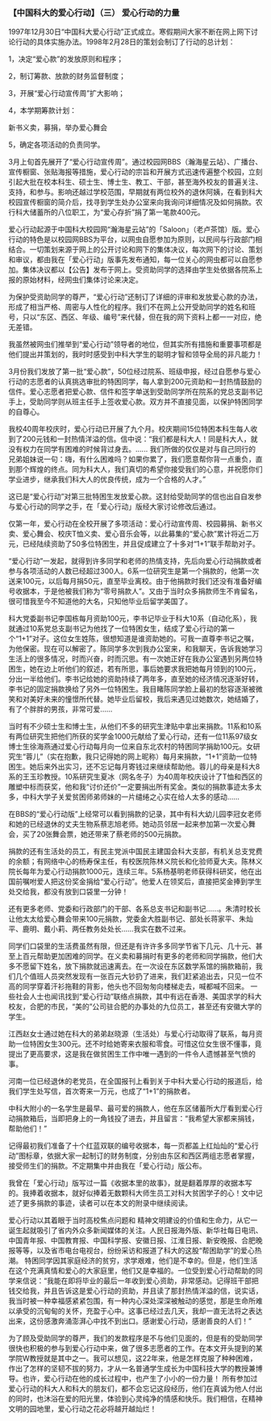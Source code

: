 ### 【中国科大的爱心行动】（三） 爱心行动的力量

1997年12月30日“中国科大爱心行动”正式成立。寒假期间大家不断在网上网下讨论行动的具体实施办法。1998年2月28日的策划会制订了行动的总计划：

1，决定“爱心款”的发放原则和程序；

2，制订筹款、放款的财务监督制度；

3，开展“爱心行动宣传周”扩大影响；

4，本学期筹款计划：

新书义卖，募捐，举办爱心舞会

5，确定各项活动的负责同学。

3月上旬首先展开了“爱心行动宣传周”。通过校园网BBS（瀚海星云站）、广播台、宣传橱窗、张贴海报等措施，爱心行动的宗旨和开展方式迅速传遍整个校园，立刻引起大批在校本科生、硕士生、博士生、教工、干部，甚至海外校友的普遍关注、支持，和参与。影响还越过学校范围，早期就有两位校外的退休阿姨，在看到科大校园宣传橱窗的简介后，找寻到学生处办公室来向我询问详细情况及如何捐款。农行科大储蓄所的八位职工，为“爱心存折”捐了第一笔款400元。

爱心行动起源于中国科大校园网“瀚海星云站”的「Saloon」（老卢茶馆）版。爱心行动的特色是以校园网BBS为平台，以网虫自愿参加为原则，以民间与行政部门相结合。一切策划来源于网上的公开讨论和网下的集体决议，每次网下的讨论、策划和审议，都由我在「爱心行动」版事先发布通知，每一位关心的网虫都可以自愿参加。集体决议都以【公告】发布于网上。受资助同学的选择由学生处依据各院系上报的原始材料，经网虫们集体讨论来决定。

为保护受资助同学的尊严，“爱心行动”还制订了详细的评审和发放爱心款的办法，形成了相当严格、周密与人性化的程序。我们不在网上公开受助同学的姓名和班号，只以“东区、西区、年级、编号”来代替，但在我的网下资料上都一一对应，绝无差错。

我虽然被网虫们推举到“爱心行动”领导者的地位，但其实所有措施和重要事项都是他们提出并策划的，我时时感受到中科大学生的聪明才智和领导全局的非凡能力！

3月份我们发放了第一批“爱心款”，50位经过院系、班级申报，经过自愿参与爱心行动的志愿者的认真挑选审批的特困同学，每人拿到200元资助和一封热情鼓励的信件。爱心志愿者把爱心款、信件和签字单送到受助同学所在院系的党总支副书记手上，受助同学则从班主任手上签收爱心款。双方并不直接见面，以保护特困同学的自尊心。

我校40周年校庆时，爱心行动已开展了九个月。校庆期间15位特困本科生每人收到了200元钱和一封热情洋溢的信。信中说：“我们都是科大人！同是科大人，就没有权力在同学有困难的时候背过身去。...... 我们所做的仅仅是对与自己同行的兄弟姐妹说一句：嗨，有什么困难吗？如果你累了，我们愿意帮你背一点重负，直到那个辉煌的终点。同为科大人，我们真切的希望你接受我们的心意，并祝愿你们学业进步，继承我们科大人的优良传统，成为一个合格的人才。” 

这已是“爱心行动”对第三批特困生发放爱心款。这封给受助同学的信也出自自发参与爱心行动的同学之手，在「爱心行动」版经大家讨论修改后通过。

仅第一年，爱心行动在全校开展了多项活动：爱心行动宣传周、校园募捐、新书义卖、爱心舞会、校庆T恤义卖、爱心音乐会等，以此募集的“爱心款”累计将近二万元，已经陆续资助了50多位特困生，并且促成建立了十多对“1+1”联手帮助对子。

“爱心行动”一发起，就得到许多同学和老师的热情支持，先后向爱心行动捐款或者参与各项活动的人数已经超过300人。6系一位研究生是第一个捐款的，他第一次送来100元，以后每月捐50元，直至毕业离校。由于他捐款时我们还没有准备好编号收据本，于是他被我们称为“零号捐款人”。又由于当时众多捐款师生不肯留名，很可惜我至今不知道他的大名，只知他毕业后留学美国了。

科大党委副书记李国栋每月资助100元，李书记毕业于科大10系（自动化系），我就通过10系党总支副书记为他找了一位特困女生，结成了爱心行动的第一个“1+1”对子。这位女生姓陈，很想知道是谁资助她的。可我一直尊李书记之嘱，为他保密。现在可以解密了。陈同学多次到我办公室来，和我聊天，告诉我她学习生活上的很多情况，时而兴奋，时而沉思。有一次她正好在我办公室遇到另两位特困生，她在边上听他们的叙述，若有所思，事后她要求我把她每月领到的100元，分出一半给他们。李书记给她的资助持续了两年多，直至她的经济情况逐渐好转，李书记的固定捐款换给了另外一位特困生。我目睹陈同学脸上最初的愁容逐渐被微笑和对美好未来的憧憬所代替。她毕业后留校，我后来遇见过她数次，她结婚了，有了个胖胖的男孩，非常可爱……

当时有不少硕士生和博士生，从他们不多的研究生津贴中拿出来捐款。11系和10系有两位研究生把他们所获的奖学金1000元献给了爱心行动，还有一位11系97级女博士生徐海燕通过爱心行动每月向一位来自东北农村的特困同学捐助100元。女研究生“蓉儿”（实在抱歉，我只记得她的网上昵称）每月来捐款，“1+1”资助一位特困生。她后来外出实习，还不忘记每月寄钱过来继续帮助他。蓉儿的母亲是科大8系的王玉珍教授。10系研究生夏冰（网名冬子）为40周年校庆设计了T恤和西区的雕塑中标而获奖，他和我“讨价还价”一定要捐出所有奖金。类似的捐款事迹太多太多，中科大学子关爱贫困师弟师妹的一片缱绻之心实在给人太多的感动……

在BBS的“爱心行动版”上经常可以看到捐款的记录，其中有科大幼儿园李冠女老师和她的已经退休的丈夫生物系蔡志旭老师。她动员邻居一起来参加第一次爱心舞会，买了20张舞会票，她还带来了蔡老师的500元捐款。

捐款的还有生活处的员工，有民主党派中国民主建国会科大支部，有机关总支党费的余额；有网络中心的杨寿保主任，有校医院陈林义院长和化验师夏大夫。陈林义院长每年为爱心行动捐款1000元，连续三年。5系杨基明老师获得科研奖，他在出国前嘱咐爱人把这份奖金捐给“爱心行动”。他爱人在领奖后，直接把奖金捧到学生处交给我，都没有放到口袋里一分钟！

还有更多老师、党委和行政部门的干部、各系总支书记和副书记......。朱清时校长让他太太给爱心舞会带来100元捐款，党委金大胜副书记、部处长蒋家平、朱灿平、鹿明、戴小莉、两任教务处处长……我实在数不过来。

同学们口袋里的生活费虽然有限，但还是有许许多多同学节省下几元、几十元、甚至上百元帮助更加困难的同学。在义卖和募捐时有更多的老师和同学捐款，他们大多不愿留下姓名，放下捐款就迅速离去。在一次设在东区数学系馆的捐款箱前，我们几个值班人员突然发现有一张百元大钞扔了进来，我们赶紧追出去，只见一位不高的同学穿着汗衫拖鞋的背影，他头也不回匆匆向楼梯走去，喊都喊不回来。 一些社会人士也闻讯找到“爱心行动”联络点捐款，其中有远在香港、美国求学的科大校友，合肥的市民，“美的”公司驻合肥的办事处的九位员工，甚至还有安徽大学的学生。

江西赵女士通过她在科大的弟弟赵晓源（生活处）与爱心行动取得了联系，每月资助一位特困女生300元。还不时给她寄来衣服和零食。可惜这位女生很不懂事，竟提出了更高要求，这是我在做贫困生工作中唯一遇到的一件令人遗憾甚至气愤的事。

河南一位已经退休的老党员，在全国报刊上看到关于中科大爱心行动的报道后，给我们学生处写信，首次寄来一万元，也成了“1+1”的捐款者。

中科大附小的一名学生是最早、最可爱的捐款人，他在东区储蓄所大厅看到爱心行动捐款箱后，当即把身上的一角钱投了进去，并且留言：“我希望大家都来捐钱，帮助他们！”

记得最初我们准备了十个红蓝双联的编号收据本，每一页都盖上红灿灿的“爱心行动”图标章，依据大家一起制订的财务制度，分别由东区和西区两组志愿者掌握，接受师生们的捐款。不定期集中并由我在「爱心行动」版公布。

我曾在「爱心行动」版写过一篇《收据本里的故事》，就是翻着厚厚的收据本写的。我捧着收据本，就好似捧着无数颗科大师生员工对科大贫困学子的心！文中记述了更多捐款的事迹，读者可以在本文的附录中继续阅读。

爱心行动以其着眼于当时高校焦点问题和 精神文明建设的价值和生命力，从它一诞生起就吸引了省内外众多新闻媒体的关注。人民日报海外版、新华社每日电讯、中国青年报、中国教育报、中国科学报、安徽日报、江淮日报、新安晚报、合肥晚报等等，以及省市电台电视台，纷纷采访和报道了科大的这股“帮困助学”的爱心热潮。 特困同学因其家庭经济的贫穷，求学艰难，他们是不幸的。但是，他们生活在这个充满真情和爱心的大家庭里，他们又是幸福的。一位受到爱心行动帮助的同学来信说：“我能在即将毕业的最后一年收到爱心资助，非常感动。记得班干部把钱交给我，并且告诉这是爱心行动的资助，并且读了那封热情洋溢的信，说实话，我当时被一种幸福感紧紧包围，有一种内心深处深深被触动的感觉，那是生命所难以承受的沉甸甸的关怀，充盈于心中。这事已经过去几天，我却一直无法将之表达出来，这份感激奔涌澎湃心中找不到出口。感谢爱心行动，感谢善良的人们！”

为了顾及受助同学的尊严，我们的发款程序是不与他们见面的，但是有的受助同学很快也积极的参与到爱心行动中来，做了很多志愿者的工作。在本文开头提到的某学院W教授就是其中之一。我可以想见，这22年来，他是怎样克服了种种困难，作出了怎样的坚韧不拔的努力，才从一名普通学生成长为中国科技大学的教授兼博导。也许，爱心行动在他的成长过程中，也产生了小小的一份力量！ 所有参加过爱心行动的科大人和科大的朋友们，都不会忘记这段经历，他们在真诚为他人付出的同时，也沐浴在爱的阳光里，体验到心灵纯净的情感和快乐。我们相信，在精神文明的园地里，爱心行动之花必将越开越灿烂！
